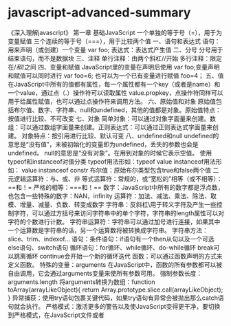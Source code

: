 # javascript-advanced-summary
《深入理解javascript》
第一章 基础JavaScript
一个单独的等于号（=），用于为变量赋值    三个连续的等于号（===），用于比较两个值
一、语句和表达式
语句：用来声明（或创建）一个变量 var foo;   表达式：表达式产生值
二、分号
分号用于结束语句，而不是数据块
三、注释
单行注释：由两个斜杠//开始  多行注释：限定在/*和*/之间
四、变量和赋值
JavaScript里的变量在声明后使用 var foo;变量声明和赋值可以同时进行 var foo=6; 也可以为一个已有变量进行赋值 foo=4；
五、值
在JavaScript中所有的值都有属性，每一个属性都有一个key（或者是name）和一个value，通过点（.）操作符可以读取属性 value.propkey，点操作符同样可以用于给属性赋值，也可以通过点操作符来调用方法。
六、原始值和对象
原始值包括布尔值、数字、字符串、null和undefined，其他的值都是对象。原始值特点：按值进行比较、不可改变
七、对象
简单对象：可以通过对象字面量来创建。数组：可以通过数组字面量来创建。正则表达式：可以通过正则表达式字面量来创建。
对象特点：按引用进行比较、默认可变
八、undefined和null
undefined的意思是“没有值”，未被初始化的变量即为undefined，丢失的参数也会是undefined。
null的意思是“没有对象”。在用到对象的时候它表示空值。
使用typeof和instanceof对值分类
typeof用法形如：typeof value   instanceof用法形如： value instanceof constr
布尔值：原始布尔类型包含true和false两个值
二元逻辑运算符：与、或、非
等式运算符：常规的，或“宽松的”相等（或不相等）：==和！=  严格的相等：===和！==
数字：JavaScript中所有的数字都是浮点数，也包含一些特殊的数字：NAN，infinity
运算符：加法、减法、乘法、除法、取模、增量、减量、负数、转变成数字
字符串：反斜杠\用于转义字符及产生一些控制字符，可以通过方括号来访问字符串中的单个字符，字符串的length属性可以对字符的个数进行计数。
字符串运算符：字符串可以通过加号进行连接，如果其中一个运算数是字符串的话，另一个运算数将被转换成字符串。
字符串方法：slice、trim、indexof...
语句：条件语句：if语句有一个then从句以及一个可选else语句、switch语句
循环语句：for循环、while循环、do-while循环
break可以跳离循环 continue会开始一个新的循环迭代
函数：可以通过函数声明的方式来定义函数。
特殊的变量：arguments  在JavaScript中，函数的所有参数都可以被自由调用，它会通过arguments变量来使所有参数可用。
强制参数长度：arguments.length
将arguments转换为数组：function toArray(arrayLikeObject){
return Array.prototype.slice.call(arrayLikeObject);
}
异常捕获：使用try语句包裹关键代码，如果try语句有异常会被抛出那么catch语句就会执行。
严格模式：激活更多的警告以及使JavaScript变得更干净，要切换到严格模式，在JavaScript文件或者<script>标签第一行输入：'use strict'；
变量作用域和闭包：在变量前使用var语句声明变量，可以使用单个var语句声明和初始化多个变量。
变量的提升特性：声明会被移动到函数的开始处，而赋值则仍然会在原来的位置进行。闭包：create Incrementor()的返回其实就是一个闭包。
八、对象和构造函数
  单一对象：在JavaScript中，可以直接通过对象字面量去创建普通对象，可以获取get以及设置set属性以及使用this对调用它们的对象进行引用，使用in运算符检查属性是否存在。
  方法中的函数：将this保存在不同的变量中、利用foreach的第二个参数，它可以给this指定一个值。构造函数：构造函数包含两部分，第一部分，point函数
设置实例数据。第二部分，point.prototype属性包含一个带有方法的对象。通过new运算符来使用point：var p=new point(3,5);
  九、数组
  数组字面量可以方便地创建数组元素、length属性表明数组有多少元素、in操作符也可以在数组中正常使用。
  数组方法：slice  push  pop  shift   unshift  indexof...
  遍历数组：foreach以及map
  十、正则表达式
  test()方法：匹配吗、exec（）方法：匹配以及捕获分组、replace()方法：搜索和替换
  标准库和其他功能：Date、JOSN
  第二章  为什么选择JavaScript
  JavaScript语言的规范，他是一个ISO标准，有着许多独立的实现，其中一些是开源的。
  类库：JavaScript有大量的类库，从解系JavaScript到处理和显示PDF文件。
  Node.js 允许编写服务端代码以及shell脚本
  JSON 是一种基于JavaScript的数据格式，已经成为网上流行的数据交换格式
  NoSQL 数据库
  JavaScript被广泛使用，好处：JavaScript相关的文档和各式各样的支持、JavaScript开发人员需求量大。
  JavaScript有一个光明的未来：语言是稳步发展的、有许多JavaScript相关的创新、JavaScript的网络平台是一个必须的组成部分，正在迅速成熟、JavaScript是被联盟广泛支持的，而不是被单独的人或公司控制。
  
  
  
  《你不知道的JavaScript》
  第一章  类型
  七种内置类型：空值、未定义、布尔值、数字、字符串、对象、符号
  使用typeof运算符查看值的类型，JavaScript中的变量时没有类型的，只有值才有。变量在未持有值的时候为undefined，此时typeof返回undefined。
  JavaScript有七种内置类型：null   undefined  boolean   number  string  object  symbol 
  第二章 值
  数组  数组可以容纳任何类型的值，使用delete可以将单元从数组中删除 类数组
  字符串不是字符数组，字符串不可变，数组可变。字符串不可变是指字符串的成员函数不会改变其原始值，而是创建并返回一个新的字符串。
  JavaScript中的数字常量一般用十进制表示，数字前面的0也可以省略，小数点后小数部分最后面的0也可以省略。
  整数的检测Number.isinteger()
  undefined类型只有一个值，即undefined。void，undefined是一个内置标识符，他的值为undefined，通过void运算符即可得到该值。
  NAN not a number
  简单值  JavaScript中的数组是通过数字索引的一组任意类型的值，字符串和数组类似，但是他们的行为特征不同。基本类型中定义了几个特殊的值。null类型只有一个值null，undefined类型也只有一个值undefined，所有变量在赋值之前默认值都是undefined，void运算符返回undefined，数字类型有几个特殊值包括NAN。
  第四章  强制类型转换
  对象的toString
一般对象的toString方法，将会显示该对象的[[class]]
数组的toString
数组由于自身重写过toString方法，数组的toString方法会返回逗号连接的字符串
JSON.stringify()
JSON.stringify()方法用于将数据转换为JSON格式的字符串，但是对于undefined, function, symbol类型的数据，在转换时会选择抛弃，从而返回undefined  转换对象在数组中时，这些值会被赋值为null  如果转换对象出现循环引用，那么在转换的时候会抛出异常。
为了使得我们所有的对象在转换成JSON字符串的时候可以正常转换，我们可以定义toJSON方法，该方法在JSON.stringify调用前会进行调用，对数据进行处理
对象转Number
遵循toPrimitive的规则，如果对象存在valueOf方法，则调用该方法，如果调用后返回的结果为基本类型
toBoolean
boolean类型转换过程只会进行真假值的检查，其中假值包括: false, '', null, undefined, NaN, +0, -0，假值将会转换为false，假值以外的其他值均为真值，转换为true
对于一个特殊的对象Object.create(null)，由于原型链的继承关系，该对象不继承Object，所以不存在valueOf和toString方法，那么在进行转换的时候将抛出异常
显示类型转换
String()和Number()转换
按照基本类型转换 的toString和toNumber的规则进行转换
一元运算符转换
使用一元运算符(+, -)会将数据转换为number类型，相当于Number(data)
symbol()对象转换
Symbol对象不能通过隐式转换进行，如果要进行转换必须使用构造方法来显示转换（似乎只能转为字符串）。
隐式类型转换
逻辑语句中的类型转换
作为逻辑语句中的判断条件，将转换为boolean值进行处理
||和&&
||和&&的操作，返回结果并不是boolean值，而是根据短路规则，判断操作数的Boolean()结果，返回两个操作数的其中之一，其中||在true时进行短路返回，&&在false时进行短路返回


